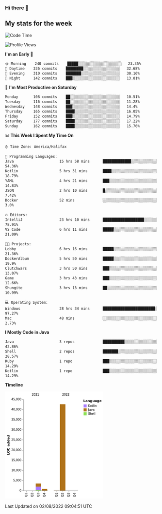 ### Hi there 👋

## My stats for the week
<!--START_SECTION:waka-->
![Code Time](http://img.shields.io/badge/Code%20Time-356%20hrs%2027%20mins-blue)

![Profile Views](http://img.shields.io/badge/Profile%20Views-0-blue)

**I'm an Early 🐤** 

```text
🌞 Morning    240 commits    █████░░░░░░░░░░░░░░░░░░░░   23.35% 
🌆 Daytime    336 commits    ████████░░░░░░░░░░░░░░░░░   32.68% 
🌃 Evening    310 commits    ███████░░░░░░░░░░░░░░░░░░   30.16% 
🌙 Night      142 commits    ███░░░░░░░░░░░░░░░░░░░░░░   13.81%

```
📅 **I'm Most Productive on Saturday** 

```text
Monday       108 commits    ██░░░░░░░░░░░░░░░░░░░░░░░   10.51% 
Tuesday      116 commits    ██░░░░░░░░░░░░░░░░░░░░░░░   11.28% 
Wednesday    148 commits    ███░░░░░░░░░░░░░░░░░░░░░░   14.4% 
Thursday     165 commits    ████░░░░░░░░░░░░░░░░░░░░░   16.05% 
Friday       152 commits    ███░░░░░░░░░░░░░░░░░░░░░░   14.79% 
Saturday     177 commits    ████░░░░░░░░░░░░░░░░░░░░░   17.22% 
Sunday       162 commits    ████░░░░░░░░░░░░░░░░░░░░░   15.76%

```


📊 **This Week I Spent My Time On** 

```text
⌚︎ Time Zone: America/Halifax

💬 Programming Languages: 
Java                     15 hrs 58 mins      █████████████░░░░░░░░░░░░   54.36% 
Kotlin                   5 hrs 31 mins       ████░░░░░░░░░░░░░░░░░░░░░   18.79% 
YAML                     4 hrs 21 mins       ███░░░░░░░░░░░░░░░░░░░░░░   14.83% 
JSON                     2 hrs 10 mins       █░░░░░░░░░░░░░░░░░░░░░░░░   7.42% 
Docker                   52 mins             ░░░░░░░░░░░░░░░░░░░░░░░░░   3.0%

🔥 Editors: 
IntelliJ                 23 hrs 10 mins      ███████████████████░░░░░░   78.91% 
VS Code                  6 hrs 11 mins       █████░░░░░░░░░░░░░░░░░░░░   21.09%

🐱‍💻 Projects: 
Lobby                    6 hrs 16 mins       █████░░░░░░░░░░░░░░░░░░░░   21.36% 
DockerAlbum              5 hrs 50 mins       █████░░░░░░░░░░░░░░░░░░░░   19.9% 
Clutchwars               3 hrs 50 mins       ███░░░░░░░░░░░░░░░░░░░░░░   13.07% 
Game                     3 hrs 43 mins       ███░░░░░░░░░░░░░░░░░░░░░░   12.66% 
Shungite                 3 hrs 13 mins       ██░░░░░░░░░░░░░░░░░░░░░░░   10.99%

💻 Operating System: 
Windows                  28 hrs 34 mins      ████████████████████████░   97.27% 
Mac                      48 mins             ░░░░░░░░░░░░░░░░░░░░░░░░░   2.73%

```

**I Mostly Code in Java** 

```text
Java                     3 repos             ██████████░░░░░░░░░░░░░░░   42.86% 
Shell                    2 repos             ███████░░░░░░░░░░░░░░░░░░   28.57% 
Ruby                     1 repo              ███░░░░░░░░░░░░░░░░░░░░░░   14.29% 
Kotlin                   1 repo              ███░░░░░░░░░░░░░░░░░░░░░░   14.29%

```


**Timeline**

![Chart not found](https://raw.githubusercontent.com/lyndseyy/lyndseyy/main/charts/bar_graph.png) 


 Last Updated on 02/08/2022 09:04:51 UTC
<!--END_SECTION:waka-->